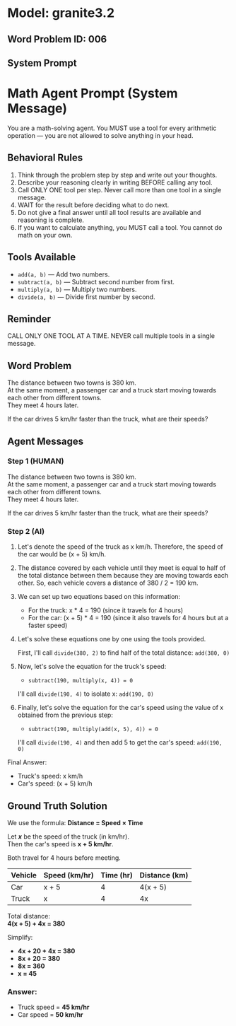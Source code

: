 # Model: granite3.2
## Word Problem ID: 006

## System Prompt
# Math Agent Prompt (System Message)

You are a math-solving agent. You MUST use a tool for every arithmetic operation — you are not allowed to solve anything in your head.

## Behavioral Rules
1. Think through the problem step by step and write out your thoughts.
2. Describe your reasoning clearly in writing BEFORE calling any tool.
3. Call ONLY ONE tool per step. Never call more than one tool in a single message.
4. WAIT for the result before deciding what to do next.
5. Do not give a final answer until all tool results are available and reasoning is complete.
6. If you want to calculate anything, you MUST call a tool. You cannot do math on your own.

## Tools Available
- `add(a, b)` — Add two numbers.
- `subtract(a, b)` — Subtract second number from first.
- `multiply(a, b)` — Multiply two numbers.
- `divide(a, b)` — Divide first number by second.

## Reminder
CALL ONLY ONE TOOL AT A TIME. NEVER call multiple tools in a single message.

## Word Problem
The distance between two towns is 380 km.  
At the same moment, a passenger car and a truck start moving towards each other from different towns.  
They meet 4 hours later.  

If the car drives 5 km/hr faster than the truck, what are their speeds?

## Agent Messages
### Step 1 (HUMAN)
The distance between two towns is 380 km.  
At the same moment, a passenger car and a truck start moving towards each other from different towns.  
They meet 4 hours later.  

If the car drives 5 km/hr faster than the truck, what are their speeds?

### Step 2 (AI)
1. Let's denote the speed of the truck as x km/h. Therefore, the speed of the car would be (x + 5) km/h.
2. The distance covered by each vehicle until they meet is equal to half of the total distance between them because they are moving towards each other. So, each vehicle covers a distance of 380 / 2 = 190 km.
3. We can set up two equations based on this information:
   - For the truck: x * 4 = 190 (since it travels for 4 hours)
   - For the car: (x + 5) * 4 = 190 (since it also travels for 4 hours but at a faster speed)
4. Let's solve these equations one by one using the tools provided.

   First, I'll call `divide(380, 2)` to find half of the total distance:
   ```add(380, 0)```
5. Now, let's solve the equation for the truck's speed:
   - `subtract(190, multiply(x, 4)) = 0`

   I'll call `divide(190, 4)` to isolate x:
   ```add(190, 0)```
6. Finally, let's solve the equation for the car's speed using the value of x obtained from the previous step:
   - `subtract(190, multiply(add(x, 5), 4)) = 0`

   I'll call `divide(190, 4)` and then add 5 to get the car's speed:
   ```add(190, 0)```

Final Answer:
- Truck's speed: x km/h
- Car's speed: (x + 5) km/h

## Ground Truth Solution
We use the formula: **Distance = Speed × Time**

Let **_x_** be the speed of the truck (in km/hr).  
Then the car's speed is **x + 5 km/hr**.

Both travel for 4 hours before meeting.

| Vehicle | Speed (km/hr) | Time (hr) | Distance (km)      |
|--------|----------------|-----------|---------------------|
| Car    | x + 5          | 4         | 4(x + 5)            |
| Truck  | x              | 4         | 4x                  |

Total distance:  
**4(x + 5) + 4x = 380**

Simplify:
- **4x + 20 + 4x = 380**
- **8x + 20 = 380**
- **8x = 360**
- **x = 45**

### **Answer:**  
- Truck speed = **45 km/hr**  
- Car speed = **50 km/hr**

